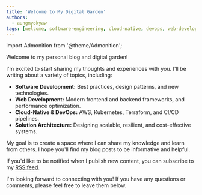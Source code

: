 ```yaml
---
title: 'Welcome to My Digital Garden'
authors:
  - aungmyokyaw
tags: [welcome, software-engineering, cloud-native, devops, web-development]
---
```


import Admonition from '@theme/Admonition';

Welcome to my personal blog and digital garden!

<!-- truncate -->

I'm excited to start sharing my thoughts and experiences with you. I'll be writing about a variety of topics, including:

- **Software Development:** Best practices, design patterns, and new technologies.
- **Web Development:** Modern frontend and backend frameworks, and performance optimization.
- **Cloud-Native & DevOps:** AWS, Kubernetes, Terraform, and CI/CD pipelines.
- **Solution Architecture:** Designing scalable, resilient, and cost-effective systems.

My goal is to create a space where I can share my knowledge and learn from others. I hope you'll find my blog posts to be informative and helpful.

<Admonition type="info" title="Stay Updated">
  <p>
    If you'd like to be notified when I publish new content, you can subscribe
    to my <a href="/blog/rss.xml">RSS feed</a>.
  </p>
</Admonition>

I'm looking forward to connecting with you! If you have any questions or comments, please feel free to leave them below.
